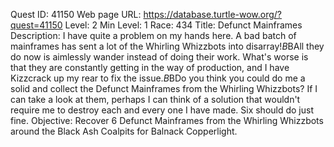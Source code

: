 Quest ID: 41150
Web page URL: https://database.turtle-wow.org/?quest=41150
Level: 2
Min Level: 1
Race: 434
Title: Defunct Mainframes
Description: I have quite a problem on my hands here. A bad batch of mainframes has sent a lot of the Whirling Whizzbots into disarray!$B$BAll they do now is aimlessly wander instead of doing their work. What's worse is that they are constantly getting in the way of production, and I have Kizzcrack up my rear to fix the issue.$B$BDo you think you could do me a solid and collect the Defunct Mainframes from the Whirling Whizzbots? If I can take a look at them, perhaps I can think of a solution that wouldn't require me to destroy each and every one I have made. Six should do just fine.
Objective: Recover 6 Defunct Mainframes from the Whirling Whizzbots around the Black Ash Coalpits for Balnack Copperlight.

